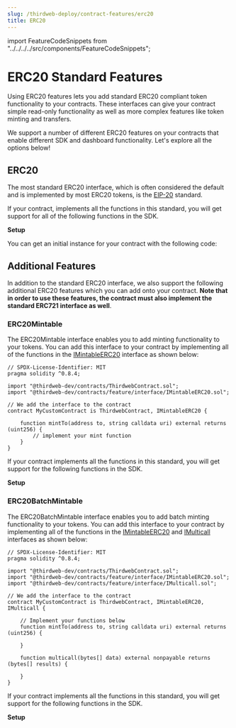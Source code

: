 ```yaml
---
slug: /thirdweb-deploy/contract-features/erc20
title: ERC20
---
```


import FeatureCodeSnippets from "../../../../src/components/FeatureCodeSnippets";

# ERC20 Standard Features

Using ERC20 features lets you add standard ERC20 compliant token functionality to your contracts. These interfaces can give your contract simple read-only functionality as well as more complex features like token minting and transfers.

We support a number of different ERC20 features on your contracts that enable different SDK and dashboard functionality. Let's explore all the options below!

## ERC20

The most standard ERC20 interface, which is often considered the default and is implemented by most ERC20 tokens, is the [EIP-20](https://eips.ethereum.org/EIPS/eip-20) standard.

If your contract, implements all the functions in this standard, you will get support for all of the following functions in the SDK.

<strong>Setup</strong>

You can get an initial instance for your contract with the following code:

<FeatureCodeSnippets featureName="ERC20" />

## Additional Features

In addition to the standard ERC20 interface, we also support the following additional ERC20 features which you can add onto your contract. <strong>Note that in order to use these features, the contract must also implement the standard ERC721 interface as well</strong>.

### ERC20Mintable

The ERC20Mintable interface enables you to add minting functionality to your tokens. You can add this interface to your contract by implementing all of the functions in the [IMintableERC20](https://portal.thirdweb.com/contracts/IMintableERC20) interface as shown below:

```solidity
// SPDX-License-Identifier: MIT
pragma solidity ^0.8.4;

import "@thirdweb-dev/contracts/ThirdwebContract.sol";
import "@thirdweb-dev/contracts/feature/interface/IMintableERC20.sol";

// We add the interface to the contract
contract MyCustomContract is ThirdwebContract, IMintableERC20 {

    function mintTo(address to, string calldata uri) external returns (uint256) {
        // implement your mint function
    }
}
```

If your contract implements all the functions in this standard, you will get support for the following functions in the SDK.

<strong>Setup</strong>

<FeatureCodeSnippets featureName="ERC20Mintable" />

### ERC20BatchMintable

The ERC20BatchMintable interface enables you to add batch minting functionality to your tokens. You can add this interface to your contract by implementing all of the functions in the [IMintableERC20](https://portal.thirdweb.com/contracts/IMintableERC20) and [IMulticall](https://portal.thirdweb.com/contracts/IMulticall) interfaces as shown below:

```solidity
// SPDX-License-Identifier: MIT
pragma solidity ^0.8.4;

import "@thirdweb-dev/contracts/ThirdwebContract.sol";
import "@thirdweb-dev/contracts/feature/interface/IMintableERC20.sol";
import "@thirdweb-dev/contracts/feature/interface/IMulticall.sol";

// We add the interface to the contract
contract MyCustomContract is ThirdwebContract, IMintableERC20, IMulticall {

    // Implement your functions below
    function mintTo(address to, string calldata uri) external returns (uint256) {
        
    }

    function multicall(bytes[] data) external nonpayable returns (bytes[] results) {

    }
}
```

If your contract implements all the functions in this standard, you will get support for the following functions in the SDK.

<strong>Setup</strong>

<FeatureCodeSnippets featureName="ERC20BatchMintable" />
